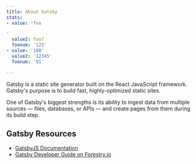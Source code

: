 ```yaml
---
title: About Gatsby
stats:
- value: 'foo

'
  value2: foo?
  foonum: '123'
- value: '100'
  value2: '12345'
  foonum: '91'

---
```

Gatsby is a static site generator built on the React JavaScript framework. Gatsby's purpose is to build fast, highly-optimized static sites.

One of Gatsby's biggest strengths is its ability to ingest data from multiple sources — files, databases, or APIs — and create pages from them during its build step.

## Gatsby Resources

- [GatsbyJS Documentation](https://www.gatsbyjs.org/docs/)
- [Gatsby Developer Guide on Forestry.io](https://forestry.io/docs/guides/developing-with-gatsby/)